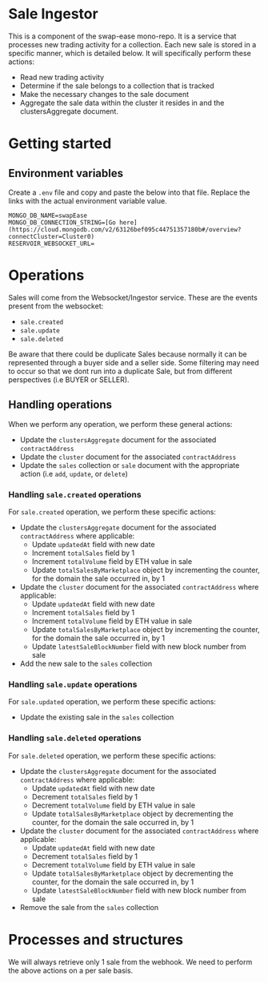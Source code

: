 # Sale Ingestor

This is a component of the swap-ease mono-repo. It is a service that processes new trading activity for a collection. Each new sale is stored in a specific manner, which is detailed below. It will specifically perform these actions:

- Read new trading activity
- Determine if the sale belongs to a collection that is tracked
- Make the necessary changes to the sale document
- Aggregate the sale data within the cluster it resides in and the clustersAggregate document.

# Getting started

## Environment variables

Create a `.env` file and copy and paste the below into that file. Replace the links with the actual environment variable value.

```
MONGO_DB_NAME=swapEase
MONGO_DB_CONNECTION_STRING=[Go here](https://cloud.mongodb.com/v2/63126bef095c44751357180b#/overview?connectCluster=Cluster0)
RESERVOIR_WEBSOCKET_URL=
```

# Operations

Sales will come from the Websocket/Ingestor service. These are the events present from the websocket:

- `sale.created`
- `sale.update`
- `sale.deleted`

Be aware that there could be duplicate Sales because normally it can be represented through a buyer side and a seller side. Some filtering may need to occur so that we dont run into a duplicate Sale, but from different perspectives (i.e BUYER or SELLER).

## Handling operations

When we perform any operation, we perform these general actions:

- Update the `clustersAggregate` document for the associated `contractAddress`
- Update the `cluster` document for the associated `contractAddress`
- Update the `sales` collection or `sale` document with the appropriate action (i.e `add`, `update`, or `delete`)

### Handling `sale.created` operations

For `sale.created` operation, we perform these specific actions:

- Update the `clustersAggregate` document for the associated `contractAddress` where applicable:
  - Update `updatedAt` field with new date
  - Increment `totalSales` field by 1
  - Increment `totalVolume` field by ETH value in sale
  - Update `totalSalesByMarketplace` object by incrementing the counter, for the domain the sale occurred in, by 1
- Update the `cluster` document for the associated `contractAddress` where applicable:
  - Update `updatedAt` field with new date
  - Increment `totalSales` field by 1
  - Increment `totalVolume` field by ETH value in sale
  - Update `totalSalesByMarketplace` object by incrementing the counter, for the domain the sale occurred in, by 1
  - Update `latestSaleBlockNumber` field with new block number from sale
- Add the new sale to the `sales` collection

### Handling `sale.update` operations

For `sale.updated` operation, we perform these specific actions:

- Update the existing sale in the `sales` collection

### Handling `sale.deleted` operations

For `sale.deleted` operation, we perform these specific actions:

- Update the `clustersAggregate` document for the associated `contractAddress` where applicable:
  - Update `updatedAt` field with new date
  - Decrement `totalSales` field by 1
  - Decrement `totalVolume` field by ETH value in sale
  - Update `totalSalesByMarketplace` object by decrementing the counter, for the domain the sale occurred in, by 1
- Update the `cluster` document for the associated `contractAddress` where applicable:
  - Update `updatedAt` field with new date
  - Decrement `totalSales` field by 1
  - Decrement `totalVolume` field by ETH value in sale
  - Update `totalSalesByMarketplace` object by decrementing the counter, for the domain the sale occurred in, by 1
  - Update `latestSaleBlockNumber` field with new block number from sale
- Remove the sale from the `sales` collection

# Processes and structures

We will always retrieve only 1 sale from the webhook. We need to perform the above actions on a per sale basis.
